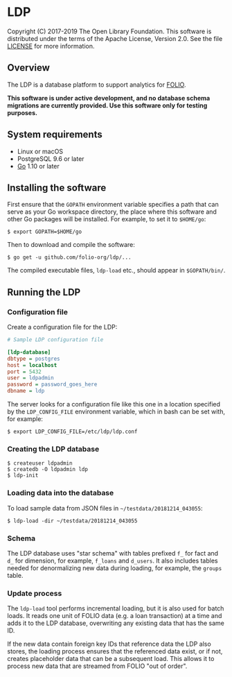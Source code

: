 LDP
===

Copyright (C) 2017-2019 The Open Library Foundation.  This software is 
distributed under the
terms of the Apache License, Version 2.0.  See the file
[LICENSE](https://github.com/folio-org/ldp/blob/master/LICENSE) for
more information.


Overview
--------

The LDP is a database platform to support analytics for
[FOLIO](https://www.folio.org).

**This software is under active development, and no database schema
migrations are currently provided.  Use this software only for testing
purposes.**


System requirements
-------------------

* Linux or macOS
* PostgreSQL 9.6 or later
* [Go](https://golang.org) 1.10 or later


Installing the software
-----------------------

First ensure that the `GOPATH` environment variable specifies a path
that can serve as your Go workspace directory, the place where this
software and other Go packages will be installed.  For example, to set
it to `$HOME/go`:

```shell
$ export GOPATH=$HOME/go
```

Then to download and compile the software:

```shell
$ go get -u github.com/folio-org/ldp/...
```

The compiled executable files, `ldp-load` etc., should appear in `$GOPATH/bin/`.  


Running the LDP
---------------

### Configuration file

Create a configuration file for the LDP:

```ini
# Sample LDP configuration file

[ldp-database]
dbtype = postgres
host = localhost
port = 5432
user = ldpadmin
password = password_goes_here
dbname = ldp
```

The server looks for a configuration file like this one in a location
specified by the `LDP_CONFIG_FILE` environment variable, which
in bash can be set with, for example:

```shell
$ export LDP_CONFIG_FILE=/etc/ldp/ldp.conf
```

### Creating the LDP database

```shell
$ createuser ldpadmin
$ createdb -O ldpadmin ldp
$ ldp-init
```

### Loading data into the database

To load sample data from JSON files in `~/testdata/20181214_043055`:

```shell
$ ldp-load -dir ~/testdata/20181214_043055
```

### Schema

The LDP database uses "star schema" with tables prefixed `f_` for fact
and `d_` for dimension, for example, `f_loans` and `d_users`.  It also
includes tables needed for denormalizing new data during loading, for
example, the `groups` table.


### Update process

The `ldp-load` tool performs incremental loading, but it is also used
for batch loads.  It reads one unit of FOLIO data (e.g. a loan
transaction) at a time and adds it to the LDP database, overwriting any
existing data that has the same ID.

If the new data contain foreign key IDs that reference data the LDP also
stores, the loading process ensures that the referenced data exist, or
if not, creates placeholder data that can be a subsequent load.  This
allows it to process new data that are streamed from FOLIO "out of
order".


